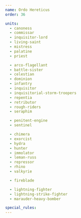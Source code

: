 ```yaml
---
name: Ordo Hereticus
order: 36

units:
  - canoness
  - commissar
  - inquisitor-lord
  - living-saint
  - mistress
  - palatine
  - priest

  - arco-flagellant
  - battle-sister
  - celestian
  - dominion
  - infantry
  - inquisitor
  - inquisitorial-storm-troopers
  - repentia
  - retributor
  - rough-riders
  - seraphim

  - penitent-engine
  - sentinel

  - chimera
  - exorcist
  - hydra
  - hunter
  - immolator
  - leman-russ
  - repressor
  - rhino
  - valkyrie

  - fireblade

  - lightning-fighter
  - lightning-strike-fighter
  - marauder-heavy-bomber

special_rules:
---
```

